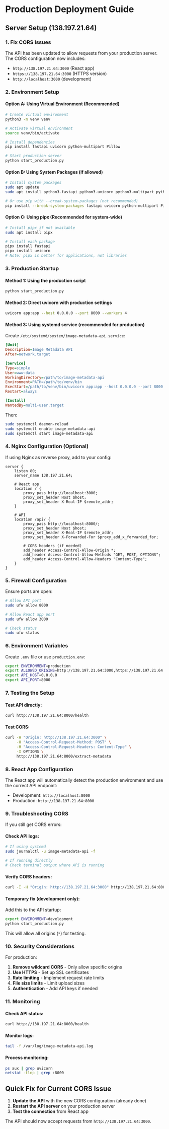 # Production Deployment Guide

## Server Setup (138.197.21.64)

### 1. Fix CORS Issues

The API has been updated to allow requests from your production server. The CORS configuration now includes:

- `http://138.197.21.64:3000` (React app)
- `https://138.197.21.64:3000` (HTTPS version)
- `http://localhost:3000` (development)

### 2. Environment Setup

#### Option A: Using Virtual Environment (Recommended)
```bash
# Create virtual environment
python3 -m venv venv

# Activate virtual environment
source venv/bin/activate

# Install dependencies
pip install fastapi uvicorn python-multipart Pillow

# Start production server
python start_production.py
```

#### Option B: Using System Packages (if allowed)
```bash
# Install system packages
sudo apt update
sudo apt install python3-fastapi python3-uvicorn python3-multipart python3-pil

# Or use pip with --break-system-packages (not recommended)
pip install --break-system-packages fastapi uvicorn python-multipart Pillow
```

#### Option C: Using pipx (Recommended for system-wide)
```bash
# Install pipx if not available
sudo apt install pipx

# Install each package
pipx install fastapi
pipx install uvicorn
# Note: pipx is better for applications, not libraries
```

### 3. Production Startup

#### Method 1: Using the production script
```bash
python start_production.py
```

#### Method 2: Direct uvicorn with production settings
```bash
uvicorn app:app --host 0.0.0.0 --port 8000 --workers 4
```

#### Method 3: Using systemd service (recommended for production)

Create `/etc/systemd/system/image-metadata-api.service`:
```ini
[Unit]
Description=Image Metadata API
After=network.target

[Service]
Type=simple
User=www-data
WorkingDirectory=/path/to/image-metadata-api
Environment=PATH=/path/to/venv/bin
ExecStart=/path/to/venv/bin/uvicorn app:app --host 0.0.0.0 --port 8000 --workers 4
Restart=always

[Install]
WantedBy=multi-user.target
```

Then:
```bash
sudo systemctl daemon-reload
sudo systemctl enable image-metadata-api
sudo systemctl start image-metadata-api
```

### 4. Nginx Configuration (Optional)

If using Nginx as reverse proxy, add to your config:

```nginx
server {
    listen 80;
    server_name 138.197.21.64;

    # React app
    location / {
        proxy_pass http://localhost:3000;
        proxy_set_header Host $host;
        proxy_set_header X-Real-IP $remote_addr;
    }

    # API
    location /api/ {
        proxy_pass http://localhost:8000/;
        proxy_set_header Host $host;
        proxy_set_header X-Real-IP $remote_addr;
        proxy_set_header X-Forwarded-For $proxy_add_x_forwarded_for;
        
        # CORS headers (if needed)
        add_header Access-Control-Allow-Origin *;
        add_header Access-Control-Allow-Methods "GET, POST, OPTIONS";
        add_header Access-Control-Allow-Headers "Content-Type";
    }
}
```

### 5. Firewall Configuration

Ensure ports are open:
```bash
# Allow API port
sudo ufw allow 8000

# Allow React app port
sudo ufw allow 3000

# Check status
sudo ufw status
```

### 6. Environment Variables

Create `.env` file or use `production.env`:
```bash
export ENVIRONMENT=production
export ALLOWED_ORIGINS=http://138.197.21.64:3000,https://138.197.21.64:3000
export API_HOST=0.0.0.0
export API_PORT=8000
```

### 7. Testing the Setup

#### Test API directly:
```bash
curl http://138.197.21.64:8000/health
```

#### Test CORS:
```bash
curl -H "Origin: http://138.197.21.64:3000" \
     -H "Access-Control-Request-Method: POST" \
     -H "Access-Control-Request-Headers: Content-Type" \
     -X OPTIONS \
     http://138.197.21.64:8000/extract-metadata
```

### 8. React App Configuration

The React app will automatically detect the production environment and use the correct API endpoint:
- Development: `http://localhost:8000`
- Production: `http://138.197.21.64:8000`

### 9. Troubleshooting CORS

If you still get CORS errors:

#### Check API logs:
```bash
# If using systemd
sudo journalctl -u image-metadata-api -f

# If running directly
# Check terminal output where API is running
```

#### Verify CORS headers:
```bash
curl -I -H "Origin: http://138.197.21.64:3000" http://138.197.21.64:8000/health
```

#### Temporary fix (development only):
Add this to the API startup:
```bash
export ENVIRONMENT=development
python start_production.py
```

This will allow all origins (`*`) for testing.

### 10. Security Considerations

For production:
1. **Remove wildcard CORS** - Only allow specific origins
2. **Use HTTPS** - Set up SSL certificates
3. **Rate limiting** - Implement request rate limits
4. **File size limits** - Limit upload sizes
5. **Authentication** - Add API keys if needed

### 11. Monitoring

#### Check API status:
```bash
curl http://138.197.21.64:8000/health
```

#### Monitor logs:
```bash
tail -f /var/log/image-metadata-api.log
```

#### Process monitoring:
```bash
ps aux | grep uvicorn
netstat -tlnp | grep :8000
```

## Quick Fix for Current CORS Issue

1. **Update the API** with the new CORS configuration (already done)
2. **Restart the API server** on your production server
3. **Test the connection** from React app

The API should now accept requests from `http://138.197.21.64:3000`.